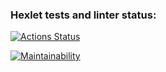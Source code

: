 ### Hexlet tests and linter status:
[![Actions Status](https://github.com/stork-owner/frontend-project-44/actions/workflows/hexlet-check.yml/badge.svg)](https://github.com/stork-owner/frontend-project-44/actions)

[![Maintainability](https://api.codeclimate.com/v1/badges/5fe8bddfbb070b955e35/maintainability)](https://codeclimate.com/github/stork-owner/frontend-project-44/maintainability)
